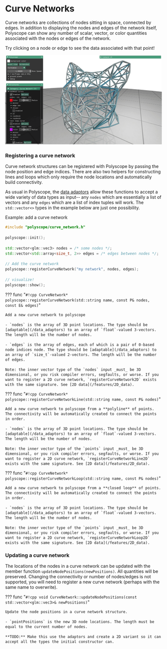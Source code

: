 # Curve Networks

Curve networks are collections of nodes sitting in space, connected by edges. In addition to displaying the nodes and edges of the network itself, Polyscope can show any number of scalar, vector, or color quantities associated with the nodes or edges of the network.

Try clicking on a node or edge to see the data associated with that point!

![curve_network_demo](../../media/curve_network_demo.gif)

### Registering a curve network

Curve network structures can be registered with Polyscope by passing the node position and edge indices. There are also two helpers for constructing lines and loops which only require the node locations and automatically build connectivity.

As usual in Polyscope, the [data adaptors](/data_adaptors) allow these functions to accept a wide variety of data types as input-- any `nodes` which are essentially a list of vectors and any `edges` which are a list of index tuples will work. The `std::vector<>` types in the example below are just one possibility.

Example: add a curve network
```cpp
#include "polyscope/curve_network.h"

polyscope::init();

std::vector<glm::vec3> nodes = /* some nodes */;
std::vector<std::array<size_t, 2>> edges = /* edges between nodes */;

// Add the curve network
polyscope::registerCurveNetwork("my network", nodes, edges);

// visualize!
polyscope::show();
```

??? func "`#!cpp CurveNetwork* polyscope::registerCurveNetwork(std::string name, const P& nodes, const E& edges)`"

    Add a new curve network to polyscope

    - `nodes` is the array of 3D point locations. The type should be [adaptable](/data_adaptors) to an array of `float`-valued 3-vectors. The length will be the number of nodes.

    - `edges` is the array of edges, each of which is a pair of 0-based node indices node. The type should be [adaptable](/data_adaptors) to an array of `size_t`-valued 2-vectors. The length will be the number of edges.

    Note: the inner vector type of the `nodes` input _must_ be 3D dimensional, or you risk compiler errors, segfaults, or worse. If you want to register a 2D curve network, `registerCurveNetwork2D` exists with the same signature. See [2D data](/features/2D_data).

??? func "`#!cpp CurveNetwork* polyscope::registerCurveNetworkLine(std::string name, const P& nodes)`"

    Add a new curve network to polyscope from a **polyline** of points. The connectivity will be automatically created to connect the points in order.

    - `nodes` is the array of 3D point locations. The type should be [adaptable](/data_adaptors) to an array of `float`-valued 3-vectors. The length will be the number of nodes.

    Note: the inner vector type of the `points` input _must_ be 3D dimensional, or you risk compiler errors, segfaults, or worse. If you want to register a 2D curve network, `registerCurveNetworkLine2D` exists with the same signature. See [2D data](/features/2D_data).


??? func "`#!cpp CurveNetwork* polyscope::registerCurveNetworkLoop(std::string name, const P& nodes)`"

    Add a new curve network to polyscope from a **closed loop** of points. The connectivity will be automatically created to connect the points in order.

    - `nodes` is the array of 3D point locations. The type should be [adaptable](/data_adaptors) to an array of `float`-valued 3-vectors. The length will be the number of nodes.

    Note: the inner vector type of the `points` input _must_ be 3D dimensional, or you risk compiler errors, segfaults, or worse. If you want to register a 2D curve network, `registerCurveNetworkLoop2D` exists with the same signature. See [2D data](/features/2D_data).


### Updating a curve network

The locations of the nodes in a curve network can be updated with the member function `updateNodePositions(newPositions)`. All quantities will be preserved. Changing the connectivity or number of nodes/edges is not supported, you will need to register a new curve network (perhaps with the same name to overwrite).


??? func "`#!cpp void CurveNetwork::updateNodePositions(const std::vector<glm::vec3>& newPositions)`"

    Update the node positions in a curve network structure.

    - `pointPositions` is the new 3D node locations. The length must be equal to the current number of nodes.

    **TODO:** Make this use the adaptors and create a 2D variant so it can accept all the types the initial constructor can.
